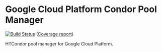 # Google Cloud Platform Condor Pool Manager

[![Build Status](https://travis-ci.org/mickaneda/gcpm.svg?branch=master)](https://travis-ci.org/mickaneda/gcpm) ([Coverage report](https://mickaneda.github.io/gcpm/))

HTCondor pool manager for Google Cloud Platform.
